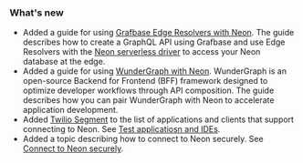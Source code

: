 ### What's new

- Added a guide for using [Grafbase Edge Resolvers with Neon](https://neon.tech/docs/guides/grafbase). The guide describes how to create a GraphQL API using Grafbase and use Edge Resolvers with the [Neon serverless driver](/docs/serverless/serverless-driver) to access your Neon database at the edge.
- Added a guide for using [WunderGraph with Neon](https://neon.tech/docs/guides/wundergraph). WunderGraph is an open-source Backend for Frontend (BFF) framework designed to optimize developer workflows through API composition. The guide describes how you can pair WunderGraph with Neon to accelerate application development.
- Added [Twilio Segment](https://segment.com/) to the list of applications and clients that support connecting to Neon. See [Test applicatiosn and IDEs](/docs/connect/connect-postgres-gui#tested-gui-applications-and-ides).
- Added a topic describing how to connect to Neon securely. See [Connect to Neon securely](https://neon.tech/docs/connect/connect-securely).
